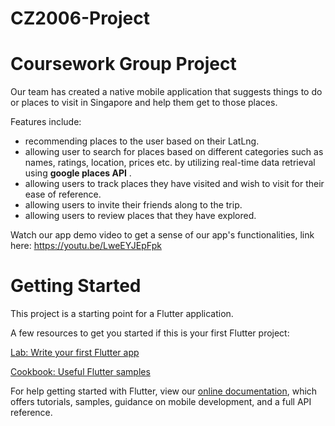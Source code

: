 # CZ2006-Project

# Coursework Group Project
Our team has created a native mobile application that suggests things to do or places to visit in Singapore and help them get to those places.

Features include:
- recommending places to the user based on their LatLng.
- allowing user to search for places based on different categories such as names, ratings, location, prices etc. by utilizing real-time data retrieval using **google places API** .
- allowing users to track places they have visited and wish to visit for their ease of reference. 
- allowing users to invite their friends along to the trip.
- allowing users to review places that they have explored.

Watch our app demo video to get a sense of our app's functionalities, link here: https://youtu.be/LweEYJEpFpk

# Getting Started
This project is a starting point for a Flutter application.

A few resources to get you started if this is your first Flutter project:

[Lab: Write your first Flutter app](https://docs.flutter.dev/get-started/codelab)


[Cookbook: Useful Flutter samples](https://docs.flutter.dev/cookbook)

For help getting started with Flutter, view our [online documentation](https://docs.flutter.dev/), which offers tutorials, samples, guidance on mobile development, and a full API reference.
